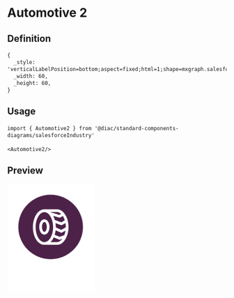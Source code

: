 # Automotive 2

## Definition

```
{
  _style: 'verticalLabelPosition=bottom;aspect=fixed;html=1;shape=mxgraph.salesforce.automotive2;',
  _width: 60,
  _height: 60,
}
```

## Usage

```
import { Automotive2 } from '@diac/standard-components-diagrams/salesforceIndustry'

<Automotive2/>
```

## Preview

<img src="./automotive-2.png" width="200"/>
